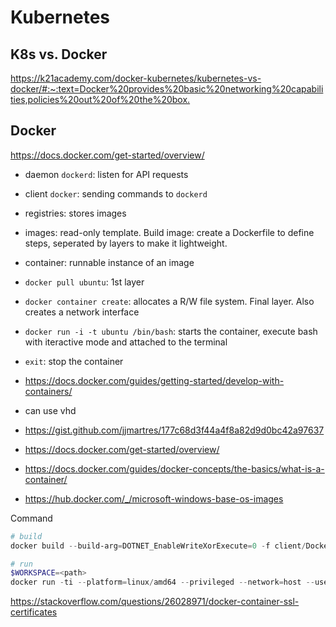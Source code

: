 # Kubernetes

## K8s vs. Docker

<https://k21academy.com/docker-kubernetes/kubernetes-vs-docker/#:~:text=Docker%20provides%20basic%20networking%20capabilities,policies%20out%20of%20the%20box.>

## Docker

<https://docs.docker.com/get-started/overview/>

- daemon `dockerd`: listen for API requests
- client `docker`: sending commands to `dockerd`
- registries: stores images
- images: read-only template. Build image: create a Dockerfile to define steps, seperated by layers to make it lightweight.
- container: runnable instance of an image
- `docker pull ubuntu`: 1st layer
- `docker container create`: allocates a R/W file system. Final layer. Also creates a network interface
- `docker run -i -t ubuntu /bin/bash`: starts the container, execute bash with iteractive mode and attached to the terminal
- `exit`: stop the container

- <https://docs.docker.com/guides/getting-started/develop-with-containers/>

- can use vhd
- <https://gist.github.com/jjmartres/177c68d3f44a4f8a82d9d0bc42a97637>
- <https://docs.docker.com/get-started/overview/>
- <https://docs.docker.com/guides/docker-concepts/the-basics/what-is-a-container/>
- <https://hub.docker.com/_/microsoft-windows-base-os-images>

Command

```powershell
# build
docker build --build-arg=DOTNET_EnableWriteXorExecute=0 -f client/Dockerfile -t k8s-client .

# run
$WORKSPACE=<path>
docker run -ti --platform=linux/amd64 --privileged --network=host --user root --volume $WORKSPACE/k8s-infrastructure/ --volume $WORKSPACE/src/client/.azure:/root/.azure/ --volume $WORKSPACE/src/client/.kube/:/root/.kube --volume $WORKSPACE/src/client/.bashrc_local:/root/.bashrc_local --volume $WORKSPACE/src/client/.bash_history:/root/.bash_history --workdir /k8s-infrastructure/src/client k8s-client
```

<https://stackoverflow.com/questions/26028971/docker-container-ssl-certificates>

